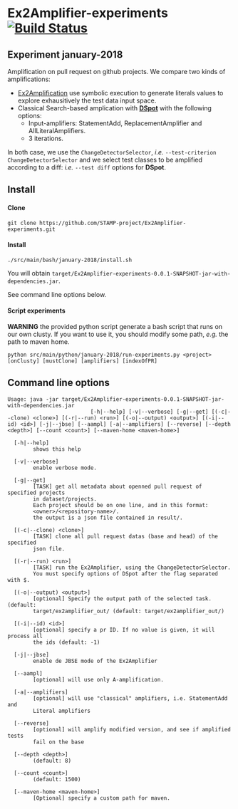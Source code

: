 # Ex2Amplifier-experiments [![Build Status](https://travis-ci.org/STAMP-project/Ex2Amplifier-experiments.svg?branch=master)](https://travis-ci.org/STAMP-project/Ex2Amplifier-experiments)

## Experiment january-2018

Amplification on pull request on github projects. We compare two kinds of amplifications:
*  [Ex2Amplification](https://github.com/STAMP-project/Ex2Amplifier.git) use symbolic execution to generate literals values to explore exhausitively the test data input space.
*  Classical Search-based amplication with [**DSpot**](http://STAMP-project/dspot.git) with the following options:
    * Input-amplifiers: StatementAdd, ReplacementAmplifier and AllLiteralAmplifiers.
    * 3 iterations.

In both case, we use the `ChangeDetectorSelector`, _i.e._
`--test-criterion ChangeDetectorSelector` and we select test classes to be
amplified according to a diff: _i.e._ `--test diff` options for **DSpot**.

## Install

#### Clone
```
git clone https://github.com/STAMP-project/Ex2Amplifier-experiments.git
```

#### Install

```
./src/main/bash/january-2018/install.sh
```

You will obtain `target/Ex2Amplifier-experiments-0.0.1-SNAPSHOT-jar-with-dependencies.jar`.

See command line options below.

#### Script experiments

**WARNING** the provided python script generate a bash script that runs on our own clusty. If you want to use it, you should modify some path, _e.g._ the path to maven home.

```
python src/main/python/january-2018/run-experiments.py <project> [onClusty] [mustClone] [amplifiers] [indexOfPR]
```

## Command line options

```
Usage: java -jar target/Ex2Amplifier-experiments-0.0.1-SNAPSHOT-jar-with-dependencies.jar
                          [-h|--help] [-v|--verbose] [-g|--get] [(-c|--clone) <clone>] [(-r|--run) <run>] [(-o|--output) <output>] [(-i|--id) <id>] [-j|--jbse] [--aampl] [-a|--amplifiers] [--reverse] [--depth <depth>] [--count <count>] [--maven-home <maven-home>]

  [-h|--help]
        shows this help

  [-v|--verbose]
        enable verbose mode.

  [-g|--get]
        [TASK] get all metadata about openned pull request of specified projects
        in dataset/projects.
        Each project should be on one line, and in this format:
        <owner>/<repository-name>/.
        the output is a json file contained in result/.

  [(-c|--clone) <clone>]
        [TASK] clone all pull request datas (base and head) of the specified
        json file.

  [(-r|--run) <run>]
        [TASK] run the Ex2Amplifier, using the ChangeDetectorSelector.
        You must specify options of DSpot after the flag separated with $.

  [(-o|--output) <output>]
        [optional] Specify the output path of the selected task. (default:
        target/ex2amplifier_out/ (default: target/ex2amplifier_out/)

  [(-i|--id) <id>]
        [optional] specify a pr ID. If no value is given, it will process all
        the ids (default: -1)

  [-j|--jbse]
        enable de JBSE mode of the Ex2Amplifier

  [--aampl]
        [optional] will use only A-amplification.

  [-a|--amplifiers]
        [optional] will use "classical" amplifiers, i.e. StatementAdd and
        Literal amplifiers

  [--reverse]
        [optional] will amplify modified version, and see if amplified tests
        fail on the base

  [--depth <depth>]
        (default: 8)

  [--count <count>]
        (default: 1500)

  [--maven-home <maven-home>]
        [Optional] specify a custom path for maven.

```